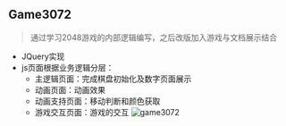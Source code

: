 ## Game3072

> 通过学习2048游戏的内部逻辑编写，之后改版加入游戏与文档展示结合

 - JQuery实现
 - js页面根据业务逻辑分层：
  	- 主逻辑页面：完成棋盘初始化及数字页面展示
  	- 动画页面：动画效果
  	- 动画支持页面：移动判断和颜色获取
  	- 游戏交互页面：游戏的交互
![game3072](https://github.com/AwesomeU/Game3072/blob/master/Read-img.png "游戏>页面显示")

